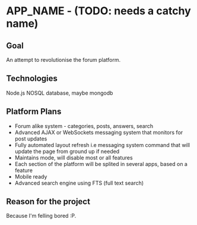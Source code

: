 # APP_NAME - (TODO: needs a catchy name)

## Goal
An attempt to revolutionise the forum platform.

## Technologies
Node.js
NOSQL database, maybe mongodb

## Platform Plans
* Forum alike system - categories, posts, answers, search
* Advanced AJAX or WebSockets messaging system that monitors for post updates
* Fully automated layout refresh i.e messaging system command that will update
the page from ground up if needed
* Maintains mode, will disable most or all features
* Each section of the platform will be splited in several apps, based on a feature
* Mobile ready
* Advanced search engine using FTS (full text search)

## Reason for the project
Because I'm felling bored :P.